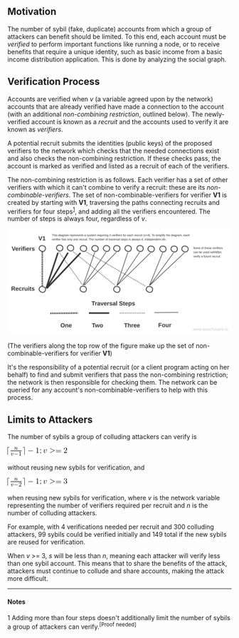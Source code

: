 ## Motivation

The number of sybil (fake, duplicate) accounts from which a group of attackers can benefit should be limited. To this end, each account must be *verified* to perform important functions like running a node, or to receive benefits that require a unique identity, such as basic income from a basic income distribution application. This is done by analyzing the social graph.

## Verification Process

Accounts are verified when _v_ (a variable agreed upon by the network) accounts that are already verified have made a connection to the account (with an additional *non-combining restriction*, outlined below). The newly-verified account is known as a _recruit_ and the accounts used to verify it are known as _verifiers_.

A potential recruit submits the identities (public keys) of the proposed verifiers to the network which checks that the needed connections exist and also checks the non-combining restriction.  If these checks pass, the account is marked as verified and listed as a recruit of each of the verifiers.

The non-combining restriction is as follows. Each verifier has a set of other verifiers with which it can't combine to verify a recruit: these are its _non-combinable-verifiers_. The set of non-combinable-verifiers for verifier __V1__ is created by starting with __V1__, traversing the paths connecting recruits and verifiers for four steps<sup>[1](#foot1)</sup>, and adding all the verifiers encountered.  The number of steps is always four, regardless of _v_.

![figure: non-combinable-verifiers](images/non-combinable-verifiers.svg)

(The verifiers along the top row of the figure make up the set of non-combinable-verifiers for verifier __V1__)

It's the responsibility of a potential recruit (or a client program acting on her behalf) to find and submit verifiers that pass the non-combining restriction; the network is then responsible for checking them.  The network can be queried for any account's non-combinable-verifiers to help with this process.

## Limits to Attackers

The number of sybils a group of colluding attackers can verify is 

![ceil(n/(v-1))-1; v >= 2](images/sybil-formula1.png)

without reusing new sybils for verification, and

![ceil(n/(v-2))-1; v >= 3](images/sybil-formula2.png)

when reusing new sybils for verification, where _v_ is the network variable representing the number of verifiers required per recruit and _n_ is the number of colluding attackers.

For example, with 4 verifications needed per recruit and 300 colluding attackers, 99 sybils could be verified initially and 149 total if the new sybils are reused for verification.

When _v_ >= 3, _s_ will be less than _n_, meaning each attacker will verify less than one sybil account.  This means that to share the benefits of the attack, attackers must continue to collude and share accounts, making the attack more difficult.

----
#### Notes
<a name="foot1">1</a> Adding more than four steps doesn't additionally limit the number of sybils a group of attackers can verify.<sup>[Proof needed]</sup>